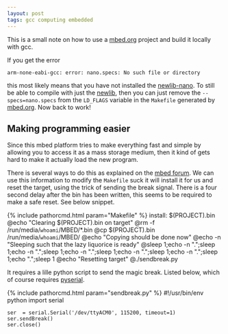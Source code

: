 ```yaml
---
layout: post
tags: gcc computing embedded
---
```


This is a small note on how to use a [mbed.org] project and build it
locally with gcc.

If you get the error

	arm-none-eabi-gcc: error: nano.specs: No such file or directory

this most likely means that you have not installed the [newlib-nano].
To still be able to compile with just the [newlib], then you can just
remove the `--specs=nano.specs` from the `LD_FLAGS` variable in the
`Makefile` generated by [mbed.org]. Now back to work!

## Making programming easier

Since this mbed platform tries to make everything fast and simple by
allowing you to access it as a mass storage medium, then it kind of
gets hard to make it actually load the new program.

There is several ways to do this as explained on the [mbed forum]. We
can use this information to modify the `Makefile` suck it will install
it for us and reset the target, using the trick of sending the break
signal. There is a four second delay after the bin has been written,
this seems to be required to make a safe reset. See below snippet.

{% include pathorcmd.html param="Makefile" %}
	install: $(PROJECT).bin
		@echo "Clearing $(PROJECT).bin on target"
		@rm -f /run/media/`whoami`/MBED/*.bin
		@cp $(PROJECT).bin /run/media/`whoami`/MBED/
		@echo "Copying should be done now"
		@echo -n "Sleeping such that the lazy liquorice is ready"
		@sleep 1;echo -n ".";sleep 1;echo -n ".";sleep 1;echo -n ".";sleep 1;echo -n ".";sleep 1;echo -n ".";sleep 1;echo ".";sleep 1
		@echo "Resetting target"
		@./sendbreak.py

It requires a lille python script to send the magic break. Listed
below, which of course requires [pyserial].

{% include pathorcmd.html param="sendbreak.py" %}
	#!/usr/bin/env python
	import serial
	
	ser  = serial.Serial('/dev/ttyACM0', 115200, timeout=1)
	ser.sendBreak()
	ser.close()

[mbed.org]: http://mbed.org
[newlib-nano]: https://github.com/32bitmicro/newlib-nano-1.0
[newlib]: https://sourceware.org/newlib/
[mbed forum]: http://mbed.org/forum/mbed/topic/890/?page=1#comment-4327
[pyserial]: http://pyserial.sourceforge.net/
